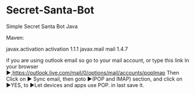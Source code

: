 # Secret-Santa-Bot
Simple Secret Santa Bot Java

Maven:

<dependency>
  <groupId>javax.activation</groupId>
  <artifactId>activation</artifactId>
  <version>1.1.1</version>
</dependency>


<dependency>
  <groupId>javax.mail</groupId>
  <artifactId>mail</artifactId>
  <version>1.4.7</version>
</dependency>

if you are using outlook email so go to your mail account, or type this link In your browser ▶,https://outlook.live.com/mail/0/options/mail/accounts/popImap Then Click on ▶ Sync email, then goto ▶(POP and IMAP) section, and click on ▶YES, to ▶Let devices and apps use POP. in last save it.

